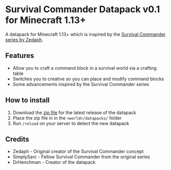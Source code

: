 # Survival Commander Datapack v0.1 for Minecraft 1.13+

A datapack for Minecraft 1.13+ which is inspired by the
[Survival Commander series by Zedaph](https://www.youtube.com/playlist?list=PLaURolsKD_VGoVCadwVdGqAdlWnTwoBdr).

## Features

* Allow you to craft a command block in a survival world via a crafting table
* Switches you to creative so you can place and modify command blocks
* Some advancements inspired by the Survival Commander series

## How to install

1. Download the [zip file](https://github.com/DrHenchman/survival-commander/releases/download/v0.1/survival-commander-v0_1.zip) for the latest release of the datapack
2. Place the zip file in in the `<world>/datapacks/` folder
3. Run `/reload` on your server to detect the new datapack

## Credits

* Zedaph - Original creator of the Survival Commander concept
* SimplySarc - Fellow Survival Commander from the original series
* DrHenchman - Creator of the datapack
